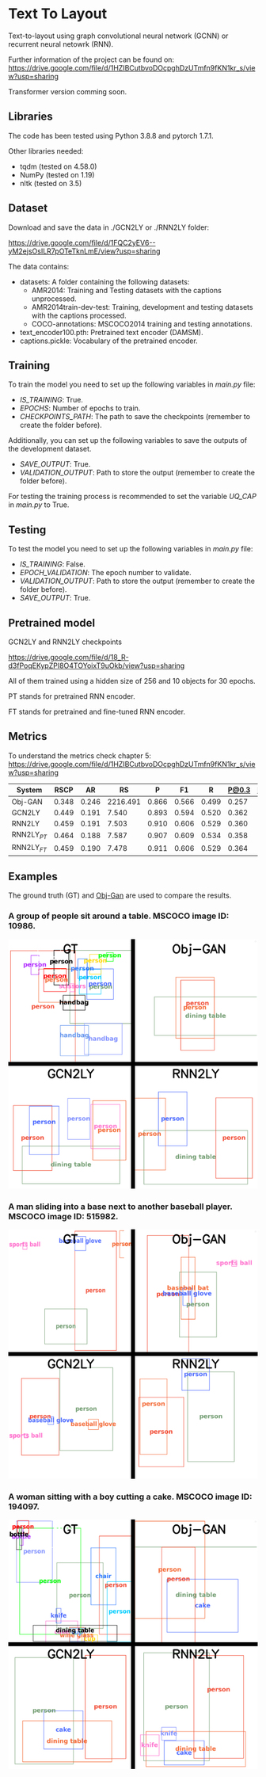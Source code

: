 # Text To Layout
Text-to-layout using graph convolutional neural network (GCNN) or recurrent neural netowrk (RNN).

Further information of the project can be found on: https://drive.google.com/file/d/1HZIBCutbvoDOcpghDzUTmfn9fKN1kr_s/view?usp=sharing

Transformer version comming soon.

## Libraries
The code has been tested using Python 3.8.8 and pytorch 1.7.1.

Other libraries needed:
- tqdm (tested on 4.58.0)
- NumPy (tested on 1.19)
- nltk (tested on 3.5)

## Dataset
Download and save the data in ./GCN2LY or ./RNN2LY folder:

https://drive.google.com/file/d/1FQC2yEV6--yM2ejsOsILR7pOTeTknLmE/view?usp=sharing

The data contains:
- datasets: A folder containing the following datasets:
  - AMR2014: Training and Testing datasets with the captions unprocessed.
  - AMR2014train-dev-test: Training, development and testing datasets with the captions processed.
  - COCO-annotations: MSCOCO2014 training and testing annotations.
- text_encoder100.pth: Pretrained text encoder (DAMSM).
- captions.pickle: Vocabulary of the pretrained encoder.

## Training

To train the model you need to set up the following variables in *main.py* file:

- *IS_TRAINING*: True.
- *EPOCHS*: Number of epochs to train.
- *CHECKPOINTS_PATH*: The path to save the checkpoints (remember to create the folder before).

Additionally, you can set up the following variables to save the outputs of the development dataset.
- *SAVE_OUTPUT*: True.
- *VALIDATION_OUTPUT*: Path to store the output (remember to create the folder before).

For testing the training process is recommended to set the variable *UQ_CAP* in *main.py* to True.

## Testing
To test the model you need to set up the following variables in *main.py* file:

- *IS_TRAINING*: False.
- *EPOCH_VALIDATION*: The epoch number to validate.
- *VALIDATION_OUTPUT*: Path to store the output (remember to create the folder before).
- *SAVE_OUTPUT*: True.

## Pretrained model

GCN2LY and RNN2LY checkpoints

https://drive.google.com/file/d/18_R-d3fPoqEKypZPI8O4TOYoixT9uOkb/view?usp=sharing

All of them trained using a hidden size of 256 and 10 objects for 30 epochs.

PT stands for pretrained RNN encoder.

FT stands for pretrained and fine-tuned RNN encoder.

## Metrics

To understand the metrics check chapter 5: https://drive.google.com/file/d/1HZIBCutbvoDOcpghDzUTmfn9fKN1kr_s/view?usp=sharing

| System        | RSCP  | AR    | RS       | P      | F1     | R      | P@0.3 | P@0.5 | R@0.5 | R@0.5 |
|---------------|-------|-------|----------|--------|--------|--------|-------|-------|-------|-------|
| Obj-GAN       | 0.348 | 0.246 | 2216.491 | 0.866  | 0.566  | 0.499  | 0.257 | 0.094 | 0.227 | 0.073 |
| GCN2LY        | 0.449 | 0.191 | 7.540    | 0.893  | 0.594  | 0.520  | 0.362 | 0.172 | 0.286 | 0.159 |
| RNN2LY        | 0.459 | 0.191 | 7.503    | 0.910  | 0.606  | 0.529  | 0.360 | 0.171 | 0.295 | 0.165 |
| RNN2LY$_{PT}$ | 0.464 | 0.188 | 7.587    | 0.907  | 0.609  | 0.534  | 0.358 | 0.171 | 0.291 | 0.164 |
| RNN2LY$_{FT}$ | 0.459 | 0.190 | 7.478    | 0.911  | 0.606  | 0.529  | 0.364 | 0.173 | 0.296 | 0.167 |



## Examples

The ground truth (GT) and [Obj-Gan](https://github.com/jamesli1618/Obj-GAN) are used to compare the results.

### A group of people sit around a table. MSCOCO image ID: 10986.
![alt text](images/10986.png)

### A man sliding into a base next to another baseball player. MSCOCO image ID: 515982.
![alt text](images/515982.png)

### A woman sitting with a boy cutting a cake. MSCOCO image ID: 194097.
![alt text](images/194097.png)
